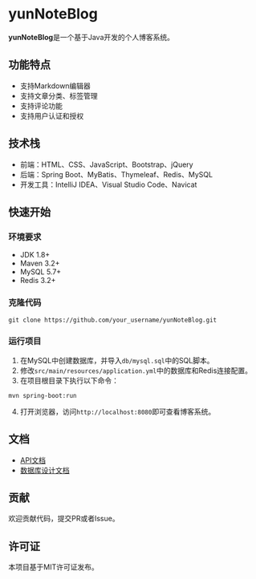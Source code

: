 # yunNoteBlog

**yunNoteBlog**是一个基于Java开发的个人博客系统。

## 功能特点

- 支持Markdown编辑器
- 支持文章分类、标签管理
- 支持评论功能
- 支持用户认证和授权

## 技术栈

- 前端：HTML、CSS、JavaScript、Bootstrap、jQuery
- 后端：Spring Boot、MyBatis、Thymeleaf、Redis、MySQL
- 开发工具：IntelliJ IDEA、Visual Studio Code、Navicat

## 快速开始

### 环境要求

- JDK 1.8+
- Maven 3.2+
- MySQL 5.7+
- Redis 3.2+

### 克隆代码

```
git clone https://github.com/your_username/yunNoteBlog.git
```

### 运行项目

1. 在MySQL中创建数据库，并导入`db/mysql.sql`中的SQL脚本。
2. 修改`src/main/resources/application.yml`中的数据库和Redis连接配置。
3. 在项目根目录下执行以下命令：

```
mvn spring-boot:run
```

4. 打开浏览器，访问`http://localhost:8080`即可查看博客系统。

## 文档

- [API文档](doc/API.md)
- [数据库设计文档](doc/database.md)

## 贡献

欢迎贡献代码，提交PR或者Issue。

## 许可证

本项目基于MIT许可证发布。